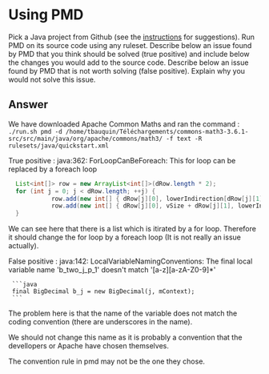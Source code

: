 # Using PMD

Pick a Java project from Github (see the [instructions](../sujet.md) for suggestions). Run PMD on its source code using any ruleset. Describe below an issue found by PMD that you think should be solved (true positive) and include below the changes you would add to the source code. Describe below an issue found by PMD that is not worth solving (false positive). Explain why you would not solve this issue.

## Answer

We have downloaded Apache Common Maths and ran the command : `./run.sh pmd -d /home/tbauquin/Téléchargements/commons-math3-3.6.1-src/src/main/java/org/apache/commons/math3/ -f text -R rulesets/java/quickstart.xml`


True positive : java:362:	ForLoopCanBeForeach:	This for loop can be replaced by a foreach loop
```java
  List<int[]> row = new ArrayList<int[]>(dRow.length * 2);
  for (int j = 0; j < dRow.length; ++j) {
            row.add(new int[] { dRow[j][0], lowerIndirection[dRow[j][1]], vSize + dRow[j][2] });
            row.add(new int[] { dRow[j][0], vSize + dRow[j][1], lowerIndirection[dRow[j][2]] });
  }
  ```
           
We can see here that there is a list which is itirated by a for loop. Therefore it should change the for loop by a foreach loop (It is not really an issue actually).

   
False positive : java:142:	LocalVariableNamingConventions:	The final local variable name 'b_two_j_p_1' doesn't match '[a-z][a-zA-Z0-9]*'

     ```java
     final BigDecimal b_j = new BigDecimal(j, mContext);
     ```
     
The problem here is that the name of the variable does not match the coding convention (there are underscores in the name).

We should not change this name as it is probably a convention that the devellopers or Apache have chosen themselves. 

The convention rule in pmd may not be the one they chose. 
